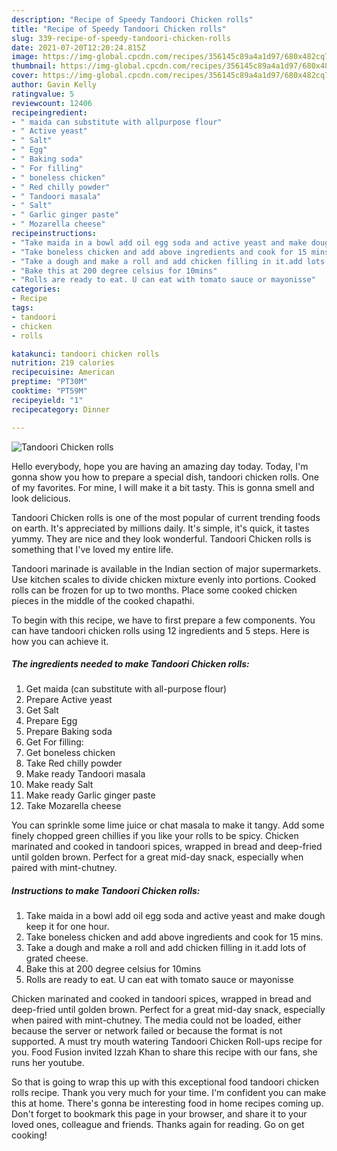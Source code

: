 ```yaml
---
description: "Recipe of Speedy Tandoori Chicken rolls"
title: "Recipe of Speedy Tandoori Chicken rolls"
slug: 339-recipe-of-speedy-tandoori-chicken-rolls
date: 2021-07-20T12:20:24.815Z
image: https://img-global.cpcdn.com/recipes/356145c89a4a1d97/680x482cq70/tandoori-chicken-rolls-recipe-main-photo.jpg
thumbnail: https://img-global.cpcdn.com/recipes/356145c89a4a1d97/680x482cq70/tandoori-chicken-rolls-recipe-main-photo.jpg
cover: https://img-global.cpcdn.com/recipes/356145c89a4a1d97/680x482cq70/tandoori-chicken-rolls-recipe-main-photo.jpg
author: Gavin Kelly
ratingvalue: 5
reviewcount: 12406
recipeingredient:
- " maida can substitute with allpurpose flour"
- " Active yeast"
- " Salt"
- " Egg"
- " Baking soda"
- " For filling"
- " boneless chicken"
- " Red chilly powder"
- " Tandoori masala"
- " Salt"
- " Garlic ginger paste"
- " Mozarella cheese"
recipeinstructions:
- "Take maida in a bowl add oil egg soda and active yeast and make dough keep it for one hour."
- "Take boneless chicken and add above ingredients and cook for 15 mins."
- "Take a dough and make a roll and add chicken filling in it.add lots of grated cheese."
- "Bake this at 200 degree celsius for 10mins"
- "Rolls are ready to eat. U can eat with tomato sauce or mayonisse"
categories:
- Recipe
tags:
- tandoori
- chicken
- rolls

katakunci: tandoori chicken rolls 
nutrition: 219 calories
recipecuisine: American
preptime: "PT30M"
cooktime: "PT59M"
recipeyield: "1"
recipecategory: Dinner

---
```



![Tandoori Chicken rolls](https://img-global.cpcdn.com/recipes/356145c89a4a1d97/680x482cq70/tandoori-chicken-rolls-recipe-main-photo.jpg)

Hello everybody, hope you are having an amazing day today. Today, I'm gonna show you how to prepare a special dish, tandoori chicken rolls. One of my favorites. For mine, I will make it a bit tasty. This is gonna smell and look delicious.

Tandoori Chicken rolls is one of the most popular of current trending foods on earth. It's appreciated by millions daily. It's simple, it's quick, it tastes yummy. They are nice and they look wonderful. Tandoori Chicken rolls is something that I've loved my entire life.

Tandoori marinade is available in the Indian section of major supermarkets. Use kitchen scales to divide chicken mixture evenly into portions. Cooked rolls can be frozen for up to two months. Place some cooked chicken pieces in the middle of the cooked chapathi.


To begin with this recipe, we have to first prepare a few components. You can have tandoori chicken rolls using 12 ingredients and 5 steps. Here is how you can achieve it.

<!--inarticleads1-->

##### The ingredients needed to make Tandoori Chicken rolls:

1. Get  maida (can substitute with all-purpose flour)
1. Prepare  Active yeast
1. Get  Salt
1. Prepare  Egg
1. Prepare  Baking soda
1. Get  For filling:
1. Get  boneless chicken
1. Take  Red chilly powder
1. Make ready  Tandoori masala
1. Make ready  Salt
1. Make ready  Garlic ginger paste
1. Take  Mozarella cheese


You can sprinkle some lime juice or chat masala to make it tangy. Add some finely chopped green chillies if you like your rolls to be spicy. Chicken marinated and cooked in tandoori spices, wrapped in bread and deep-fried until golden brown. Perfect for a great mid-day snack, especially when paired with mint-chutney. 

<!--inarticleads2-->

##### Instructions to make Tandoori Chicken rolls:

1. Take maida in a bowl add oil egg soda and active yeast and make dough keep it for one hour.
1. Take boneless chicken and add above ingredients and cook for 15 mins.
1. Take a dough and make a roll and add chicken filling in it.add lots of grated cheese.
1. Bake this at 200 degree celsius for 10mins
1. Rolls are ready to eat. U can eat with tomato sauce or mayonisse


Chicken marinated and cooked in tandoori spices, wrapped in bread and deep-fried until golden brown. Perfect for a great mid-day snack, especially when paired with mint-chutney. The media could not be loaded, either because the server or network failed or because the format is not supported. A must try mouth watering Tandoori Chicken Roll-ups recipe for you. Food Fusion invited Izzah Khan to share this recipe with our fans, she runs her youtube. 

So that is going to wrap this up with this exceptional food tandoori chicken rolls recipe. Thank you very much for your time. I'm confident you can make this at home. There's gonna be interesting food in home recipes coming up. Don't forget to bookmark this page in your browser, and share it to your loved ones, colleague and friends. Thanks again for reading. Go on get cooking!
